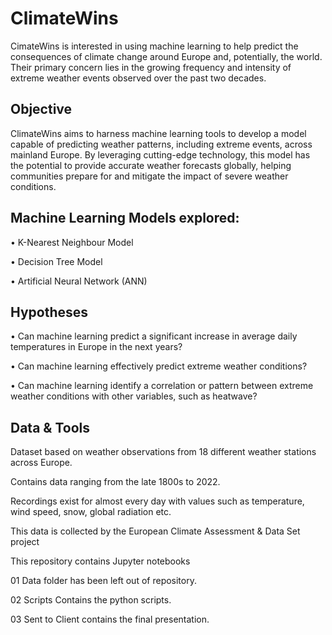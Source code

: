# ClimateWins
CimateWins is interested in using machine learning to help predict the consequences of climate change around Europe and, potentially, the world. Their primary concern lies in the growing frequency and intensity of extreme weather events observed over the past two decades.

## Objective
ClimateWins aims to harness machine learning tools to develop a model capable of predicting weather patterns, including extreme events, across mainland Europe. By leveraging cutting-edge technology, this model has the potential to provide accurate weather forecasts globally, helping communities prepare for and mitigate the impact of severe weather conditions.

## Machine Learning Models explored:

• K-Nearest Neighbour Model

• Decision Tree Model

• Artificial Neural Network (ANN)

## Hypotheses
• Can machine learning predict a significant increase in average daily temperatures in Europe in the next years?

• Can machine learning effectively predict extreme weather conditions?

• Can machine learning identify a correlation or pattern between extreme weather conditions with other variables, such as heatwave?

## Data & Tools
Dataset based on weather observations from 18 different weather stations across Europe.

Contains data ranging from the late 1800s to 2022.

Recordings exist for almost every day with values such as temperature, wind speed, snow, global radiation etc.

This data is collected by the European Climate Assessment & Data Set project

This repository contains Jupyter notebooks

01 Data folder has been left out of repository.

02 Scripts Contains the python scripts.

03 Sent to Client contains the final presentation.
